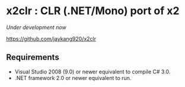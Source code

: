 x2clr : CLR (.NET/Mono) port of x2
==================================

_Under development now_

https://github.com/jaykang920/x2clr

Requirements
------------

* Visual Studio 2008 (9.0) or newer equivalent to compile C# 3.0.
* .NET framework 2.0 or newer equivalent to run.
